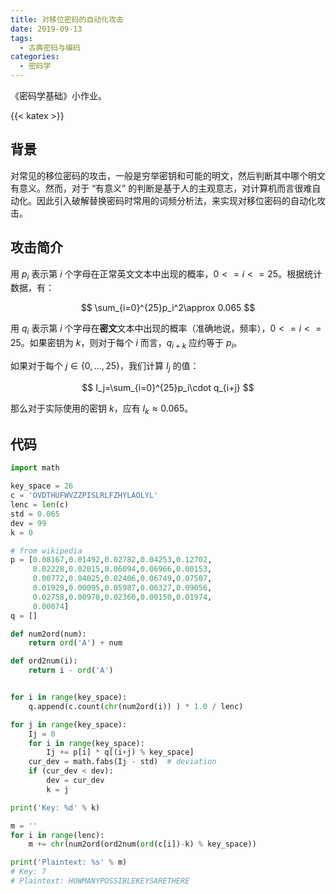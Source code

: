 ```yaml
---
title: 对移位密码的自动化攻击
date: 2019-09-13
tags:
  - 古典密码与编码
categories:
  - 密码学
---
```


《密码学基础》小作业。

<!--more-->

{{< katex >}}

## 背景

对常见的移位密码的攻击，一般是穷举密钥和可能的明文，然后判断其中哪个明文有意义。然而，对于 “有意义” 的判断是基于人的主观意志，对计算机而言很难自动化。因此引入破解替换密码时常用的词频分析法，来实现对移位密码的自动化攻击。

## 攻击简介

用 $p_i$ 表示第 $i$ 个字母在正常英文文本中出现的概率，$0<=i<=25$。根据统计数据，有：

$$
\sum_{i=0}^{25}p_i^2\approx 0.065
$$

用 $q_i$ 表示第 $i$ 个字母在**密文**文本中出现的概率（准确地说，频率），$0<=i<=25$。如果密钥为 $k$，则对于每个 $i$ 而言，$q_{i+k}$ 应约等于 $p_i$。

如果对于每个 $j\in\lbrace 0,...,25\rbrace$，我们计算 $I_j$ 的值：

$$
I_j=\sum_{i=0}^{25}p_i\cdot q_{i+j}
$$

那么对于实际使用的密钥 $k$，应有 $I_k\approx 0.065$。

## 代码

```python
import math

key_space = 26
c = 'OVDTHUFWVZZPISLRLFZHYLAOLYL'
lenc = len(c)
std = 0.065
dev = 99
k = 0

# from wikipedia
p = [0.08167,0.01492,0.02782,0.04253,0.12702,
     0.02228,0.02015,0.06094,0.06966,0.00153,
     0.00772,0.04025,0.02406,0.06749,0.07507,
     0.01929,0.00095,0.05987,0.06327,0.09056,
     0.02758,0.00978,0.02360,0.00150,0.01974,
     0.00074]
q = []

def num2ord(num):
    return ord('A') + num

def ord2num(i):
    return i - ord('A')


for i in range(key_space):
    q.append(c.count(chr(num2ord(i)) ) * 1.0 / lenc)

for j in range(key_space):
    Ij = 0
    for i in range(key_space):
        Ij += p[i] * q[(i+j) % key_space]
    cur_dev = math.fabs(Ij - std)  # deviation
    if (cur_dev < dev):
        dev = cur_dev
        k = j

print('Key: %d' % k)

m = ''
for i in range(lenc):
    m += chr(num2ord(ord2num(ord(c[i])-k) % key_space))

print('Plaintext: %s' % m)
# Key: 7
# Plaintext: HOWMANYPOSSIBLEKEYSARETHERE
```
